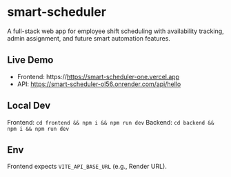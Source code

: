 # smart-scheduler
A full-stack web app for employee shift scheduling with availability tracking, admin assignment, and future smart automation features.

## Live Demo
- Frontend: https://https://smart-scheduler-one.vercel.app
- API: https://smart-scheduler-ol56.onrender.com/api/hello

## Local Dev
Frontend: `cd frontend && npm i && npm run dev`
Backend: `cd backend && npm i && npm run dev`

## Env
Frontend expects `VITE_API_BASE_URL` (e.g., Render URL).
